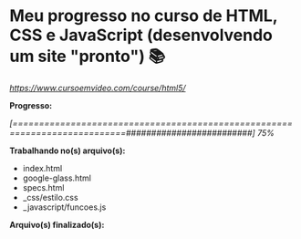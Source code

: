 # Meu progresso no curso de HTML, CSS e JavaScript (desenvolvendo um site "pronto") :books:

_https://www.cursoemvideo.com/course/html5/_



**Progresso:**

*[===========================================================================#########################] 75%*



**Trabalhando no(s) arquivo(s):**

 - index.html
 - google-glass.html
 - specs.html
 - _css/estilo.css
 - _javascript/funcoes.js

**Arquivo(s) finalizado(s):**

